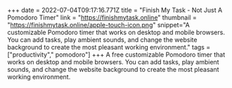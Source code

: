+++
date = 2022-07-04T09:17:16.771Z
title = "Finish My Task - Not Just A Pomodoro Timer"
link = "https://finishmytask.online"
thumbnail = "https://finishmytask.online/apple-touch-icon.png"
snippet="A customizable Pomodoro timer that works on desktop and mobile browsers. You can add tasks, play ambient sounds, and change the website background to create the most pleasant working environment."
tags = ["productivity"," pomodoro"]
+++
A free customizable Pomodoro timer that works on desktop and mobile browsers. You can add tasks, play ambient sounds, and change the website background to create the most pleasant working environment.
